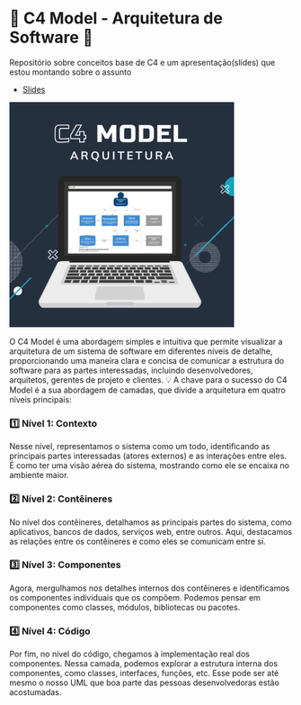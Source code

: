 # 🚀 C4 Model - Arquitetura de Software 📐

Repositório sobre conceitos base de C4 e um apresentação(slides) que estou montando sobre o assunto

- [Slides](./Slides/Apresentacao.md)

<img src="./images/banner.png" width="400"/>

O C4 Model é uma abordagem simples e intuitiva que permite visualizar a arquitetura de um sistema de software em diferentes níveis de detalhe, proporcionando uma maneira clara e concisa de comunicar a estrutura do software para as partes interessadas, incluindo desenvolvedores, arquitetos, gerentes de projeto e clientes. 💡
A chave para o sucesso do C4 Model é a sua abordagem de camadas, que divide a arquitetura em quatro níveis principais:

### 1️⃣ Nível 1: Contexto

Nesse nível, representamos o sistema como um todo, identificando as principais partes interessadas (atores externos) e as interações entre eles. É como ter uma visão aérea do sistema, mostrando como ele se encaixa no ambiente maior.

### 2️⃣ Nível 2: Contêineres

No nível dos contêineres, detalhamos as principais partes do sistema, como aplicativos, bancos de dados, serviços web, entre outros. Aqui, destacamos as relações entre os contêineres e como eles se comunicam entre si.

### 3️⃣ Nível 3: Componentes

Agora, mergulhamos nos detalhes internos dos contêineres e identificamos os componentes individuais que os compõem. Podemos pensar em componentes como classes, módulos, bibliotecas ou pacotes.

### 4️⃣ Nível 4: Código

Por fim, no nível do código, chegamos à implementação real dos componentes. Nessa camada, podemos explorar a estrutura interna dos componentes, como classes, interfaces, funções, etc. Esse pode ser até mesmo o nosso UML que boa parte das pessoas desenvolvedoras estão acostumadas.
